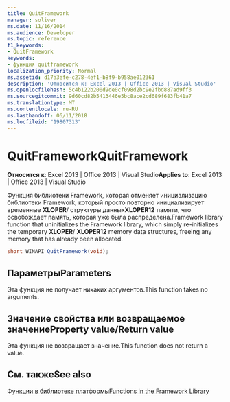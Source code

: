 ```yaml
---
title: QuitFramework
manager: soliver
ms.date: 11/16/2014
ms.audience: Developer
ms.topic: reference
f1_keywords:
- QuitFramework
keywords:
- функция quitframework
localization_priority: Normal
ms.assetid: d17a3efe-c278-4ef1-b8f9-b958ae012361
description: 'Относится к: Excel 2013 | Office 2013 | Visual Studio'
ms.openlocfilehash: 5c4b122b200d9de0cf098d2bc9e2fbd887ad9ff3
ms.sourcegitcommit: 9d60cd82b5413446e5bc8ace2cd689f683fb41a7
ms.translationtype: MT
ms.contentlocale: ru-RU
ms.lasthandoff: 06/11/2018
ms.locfileid: "19807313"
---
```

# <a name="quitframework"></a><span data-ttu-id="a0c69-104">QuitFramework</span><span class="sxs-lookup"><span data-stu-id="a0c69-104">QuitFramework</span></span>

 <span data-ttu-id="a0c69-105">**Относится к**: Excel 2013 | Office 2013 | Visual Studio</span><span class="sxs-lookup"><span data-stu-id="a0c69-105">**Applies to**: Excel 2013 | Office 2013 | Visual Studio</span></span> 
  
<span data-ttu-id="a0c69-106">Функция библиотеки Framework, которая отменяет инициализацию библиотеки Framework, который просто повторно инициализирует временные **XLOPER**/ структуры данных**XLOPER12** памяти, что освобождает память, которая уже была распределена.</span><span class="sxs-lookup"><span data-stu-id="a0c69-106">Framework library function that uninitializes the Framework library, which simply re-initializes the temporary **XLOPER**/ **XLOPER12** memory data structures, freeing any memory that has already been allocated.</span></span> 
  
```cs
short WINAPI QuitFramework(void);
```

## <a name="parameters"></a><span data-ttu-id="a0c69-107">Параметры</span><span class="sxs-lookup"><span data-stu-id="a0c69-107">Parameters</span></span>

<span data-ttu-id="a0c69-108">Эта функция не получает никаких аргументов.</span><span class="sxs-lookup"><span data-stu-id="a0c69-108">This function takes no arguments.</span></span>
  
## <a name="property-valuereturn-value"></a><span data-ttu-id="a0c69-109">Значение свойства или возвращаемое значение</span><span class="sxs-lookup"><span data-stu-id="a0c69-109">Property value/Return value</span></span>

<span data-ttu-id="a0c69-110">Эта функция не возвращает значение.</span><span class="sxs-lookup"><span data-stu-id="a0c69-110">This function does not return a value.</span></span>
  
## <a name="see-also"></a><span data-ttu-id="a0c69-111">См. также</span><span class="sxs-lookup"><span data-stu-id="a0c69-111">See also</span></span>



[<span data-ttu-id="a0c69-112">Функции в библиотеке платформы</span><span class="sxs-lookup"><span data-stu-id="a0c69-112">Functions in the Framework Library</span></span>](functions-in-the-framework-library.md)

